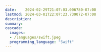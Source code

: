 ```yaml
---
date:    2024-02-29T21:07:03.006780-07:00
lastmod: 2024-03-01T22:07:23.739072-07:00
description: 
summary:     
cascade:
  images:
  - /languages/swift.jpeg
  programming_language: "Swift"
---
```

